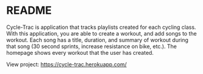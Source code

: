 # README

Cycle-Trac is application that tracks playlists created for each cycling class. With this application, you are able to create a workout, and add songs to the workout. Each song has a title, duration, and summary of workout during that song (30 second sprints, increase resistance on bike, etc.). The homepage shows every workout that the user has created.

View project: https://cycle-trac.herokuapp.com/
